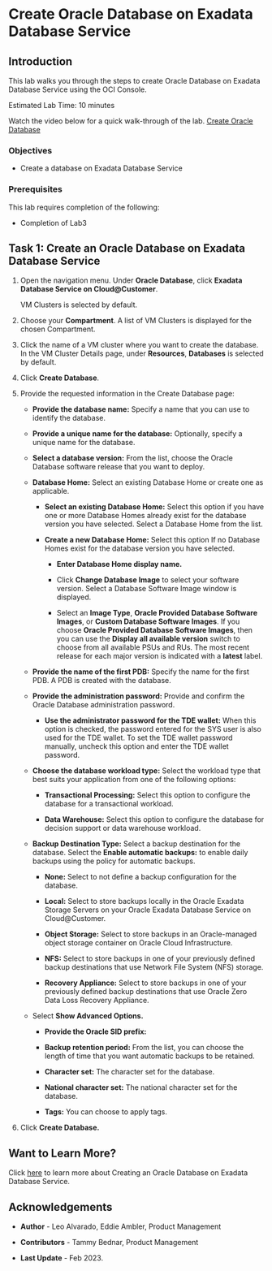 # Create Oracle Database on Exadata Database Service


## Introduction

This lab walks you through the steps to create Oracle Database on Exadata Database Service using the OCI Console.

Estimated Lab Time: 10 minutes

Watch the video below for a quick walk-through of the lab.
[Create Oracle Database](youtube:JJ4Wx0l0gkc)

### Objectives

-   Create a database on Exadata Database Service


### Prerequisites

This lab requires completion of the following:

* Completion of Lab3

## Task 1: Create an Oracle Database on Exadata Database Service

1. Open the navigation menu. Under **Oracle Database**, click **Exadata Database Service on Cloud@Customer**.

   VM Clusters is selected by default.

2. Choose your **Compartment**. A list of VM Clusters is displayed for the chosen Compartment.

3. Click the name of a VM cluster where you want to create the database. In the VM Cluster Details page, under **Resources**, **Databases** is selected by default.

4. Click **Create Database**.

5. Provide the requested information in the Create Database page:

    * **Provide the database name:** Specify a name that you can use to identify the database.

    * **Provide a unique name for the database:** Optionally, specify a unique name for the database.

    * **Select a database version:** From the list, choose the Oracle Database software release that you want to deploy.

    * **Database Home:** Select an existing Database Home or create one as applicable.

        * **Select an existing Database Home:** Select this option if you have one or more Database Homes already exist for the database version you have selected. Select a Database Home from the list.

        * **Create a new Database Home:** Select this option If no Database Homes exist for the database version you have selected.

          * **Enter Database Home display name.**

          * Click **Change Database Image** to select your software version. Select a Database Software Image window is displayed.

          * Select an **Image Type**, **Oracle Provided Database Software Images**, or **Custom Database Software Images**. If you choose **Oracle Provided Database Software Images**, then you can use the **Display all available version** switch to choose from all available PSUs and RUs. The most recent release for each major version is indicated with a **latest** label.

     * **Provide the name of the first PDB:** Specify the name for the first PDB. A PDB is created with the database.

     * **Provide the administration password:** Provide and confirm the Oracle Database administration password.

        * **Use the administrator password for the TDE wallet:** When this option is checked, the password entered for the SYS user is also used for the TDE wallet. To set the TDE wallet password manually, uncheck this option and enter the TDE wallet password.

     * **Choose the database workload type:** Select the workload type that best suits your application from one of the following options:

        * **Transactional Processing:** Select this option to configure the database for a transactional workload.

        * **Data Warehouse:** Select this option to configure the database for decision support or data warehouse workload.

     * **Backup Destination Type:** Select a backup destination for the database. Select the **Enable automatic backups:** to enable daily backups using the policy for automatic backups.

        * **None:** Select to not define a backup configuration for the database.

        * **Local:** Select to store backups locally in the Oracle Exadata Storage Servers on your Oracle Exadata Database Service on Cloud@Customer.

        * **Object Storage:** Select to store backups in an Oracle-managed object storage container on Oracle Cloud Infrastructure.

        * **NFS:** Select to store backups in one of your previously defined backup destinations that use Network File System (NFS) storage.

        * **Recovery Appliance:** Select to store backups in one of your previously defined backup destinations that use Oracle Zero Data Loss Recovery Appliance.

      * Select **Show Advanced Options.**

        * **Provide the Oracle SID prefix:**

        * **Backup retention period:** From the list, you can choose the length of time that you want automatic backups to be retained.

        * **Character set:** The character set for the database.

        * **National character set:** The national character set for the database.

        * **Tags:** You can choose to apply tags.

6. Click **Create Database.**



## Want to Learn More?

Click [here](https://docs.public.oneportal.content.oci.oraclecloud.com/en-us/iaas/exadata/doc/ecc-create-first-db.html) to learn more about Creating an Oracle Database on Exadata Database Service.

## Acknowledgements

* **Author** - Leo Alvarado, Eddie Ambler, Product Management

* **Contributors** - Tammy Bednar, Product Management

* **Last Update** - Feb 2023.
